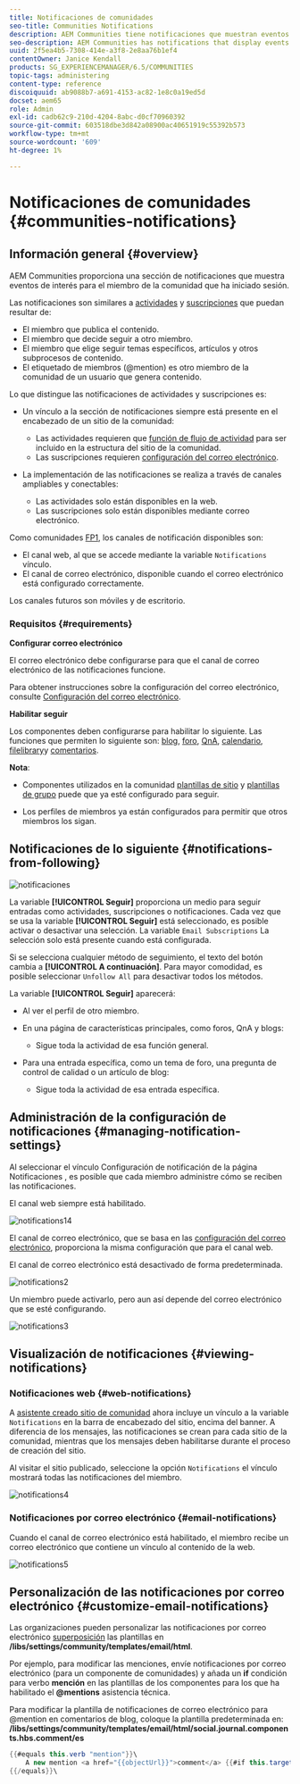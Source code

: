 ```yaml
---
title: Notificaciones de comunidades
seo-title: Communities Notifications
description: AEM Communities tiene notificaciones que muestran eventos de interés para el miembro de la comunidad que ha iniciado sesión
seo-description: AEM Communities has notifications that display events of interest to the signed-in community member
uuid: 2f5ea4b5-7308-414e-a3f8-2e8aa76b1ef4
contentOwner: Janice Kendall
products: SG_EXPERIENCEMANAGER/6.5/COMMUNITIES
topic-tags: administering
content-type: reference
discoiquuid: ab9088b7-a691-4153-ac82-1e8c0a19ed5d
docset: aem65
role: Admin
exl-id: cadb62c9-210d-4204-8abc-d0cf70960392
source-git-commit: 603518dbe3d842a08900ac40651919c55392b573
workflow-type: tm+mt
source-wordcount: '609'
ht-degree: 1%

---
```


# Notificaciones de comunidades {#communities-notifications}

## Información general {#overview}

AEM Communities proporciona una sección de notificaciones que muestra eventos de interés para el miembro de la comunidad que ha iniciado sesión.

Las notificaciones son similares a [actividades](/help/communities/essentials-activities.md) y [suscripciones](/help/communities/subscriptions.md) que puedan resultar de:

* El miembro que publica el contenido.
* El miembro que decide seguir a otro miembro.
* El miembro que elige seguir temas específicos, artículos y otros subprocesos de contenido.
* El etiquetado de miembros (@mention) es otro miembro de la comunidad de un usuario que genera contenido.

Lo que distingue las notificaciones de actividades y suscripciones es:

* Un vínculo a la sección de notificaciones siempre está presente en el encabezado de un sitio de la comunidad:

   * Las actividades requieren que [función de flujo de actividad](/help/communities/functions.md#activity-stream-function) para ser incluido en la estructura del sitio de la comunidad.
   * Las suscripciones requieren [configuración del correo electrónico](/help/communities/email.md).

* La implementación de las notificaciones se realiza a través de canales ampliables y conectables:

   * Las actividades solo están disponibles en la web.
   * Las suscripciones solo están disponibles mediante correo electrónico.

Como comunidades [FP1](/help/communities/deploy-communities.md#latestfeaturepack), los canales de notificación disponibles son:

* El canal web, al que se accede mediante la variable `Notifications` vínculo.
* El canal de correo electrónico, disponible cuando el correo electrónico está configurado correctamente.

Los canales futuros son móviles y de escritorio.

### Requisitos  {#requirements}

**Configurar correo electrónico**

El correo electrónico debe configurarse para que el canal de correo electrónico de las notificaciones funcione.

Para obtener instrucciones sobre la configuración del correo electrónico, consulte [Configuración del correo electrónico](/help/communities/analytics.md).

**Habilitar seguir**

Los componentes deben configurarse para habilitar lo siguiente. Las funciones que permiten lo siguiente son: [blog](/help/communities/blog-feature.md), [foro](/help/communities/forum.md), [QnA](/help/communities/working-with-qna.md), [calendario](/help/communities/calendar.md), [filelibrary](/help/communities/file-library.md)y [comentarios](/help/communities/comments.md).

**Nota**:

* Componentes utilizados en la comunidad [plantillas de sitio](/help/communities/sites.md) y [plantillas de grupo](/help/communities/tools-groups.md) puede que ya esté configurado para seguir.

* Los perfiles de miembros ya están configurados para permitir que otros miembros los sigan.

## Notificaciones de lo siguiente {#notifications-from-following}

![notificaciones](assets/notifications.png)

La variable **[!UICONTROL Seguir]** proporciona un medio para seguir entradas como actividades, suscripciones o notificaciones. Cada vez que se usa la variable **[!UICONTROL Seguir]** está seleccionado, es posible activar o desactivar una selección. La variable `Email Subscriptions` La selección solo está presente cuando está configurada.

Si se selecciona cualquier método de seguimiento, el texto del botón cambia a **[!UICONTROL A continuación]**. Para mayor comodidad, es posible seleccionar `Unfollow All` para desactivar todos los métodos.

La variable **[!UICONTROL Seguir]** aparecerá:

* Al ver el perfil de otro miembro.
* En una página de características principales, como foros, QnA y blogs:

   * Sigue toda la actividad de esa función general.

* Para una entrada específica, como un tema de foro, una pregunta de control de calidad o un artículo de blog:

   * Sigue toda la actividad de esa entrada específica.

## Administración de la configuración de notificaciones {#managing-notification-settings}

Al seleccionar el vínculo Configuración de notificación de la página Notificaciones , es posible que cada miembro administre cómo se reciben las notificaciones.

El canal web siempre está habilitado.

![notifications14](assets/notifications1.png)

El canal de correo electrónico, que se basa en las [configuración del correo electrónico](/help/communities/email.md), proporciona la misma configuración que para el canal web.

El canal de correo electrónico está desactivado de forma predeterminada.

![notifications2](assets/notifications2.png)

Un miembro puede activarlo, pero aun así depende del correo electrónico que se esté configurando.

![notifications3](assets/notifications3.png)

## Visualización de notificaciones  {#viewing-notifications}

### Notificaciones web {#web-notifications}

A [asistente creado sitio de comunidad](/help/communities/sites-console.md) ahora incluye un vínculo a la variable `Notifications` en la barra de encabezado del sitio, encima del banner. A diferencia de los mensajes, las notificaciones se crean para cada sitio de la comunidad, mientras que los mensajes deben habilitarse durante el proceso de creación del sitio.

Al visitar el sitio publicado, seleccione la opción `Notifications` el vínculo mostrará todas las notificaciones del miembro.

![notifications4](assets/notifications4.png)

### Notificaciones por correo electrónico {#email-notifications}

Cuando el canal de correo electrónico está habilitado, el miembro recibe un correo electrónico que contiene un vínculo al contenido de la web.

![notifications5](assets/notifications5.png)

## Personalización de las notificaciones por correo electrónico {#customize-email-notifications}

Las organizaciones pueden personalizar las notificaciones por correo electrónico [superposición](/help/communities/client-customize.md#overlays) las plantillas en **/libs/settings/community/templates/email/html**.

Por ejemplo, para modificar las menciones, envíe notificaciones por correo electrónico (para un componente de comunidades) y añada un **if** condición para verbo **mención** en las plantillas de los componentes para los que ha habilitado el **@mentions** asistencia técnica.

Para modificar la plantilla de notificaciones de correo electrónico para @mention en comentarios de blog, coloque la plantilla predeterminada en: **/libs/settings/community/templates/email/html/social.journal.components.hbs.comment/es**

```java
{{#equals this.verb "mention"}}\
    A new mention <a href="{{objectUrl}}">comment</a> {{#if this.target.properties.[jcr:title]}}to the article "{{{target.displayName}}}" {{/if}}was added by {{{user.name}}} on {{dateUtil this.published format="EEE, d MMM yyyy HH:mm:ss z"}}.\n \
{{/equals}}\
```
